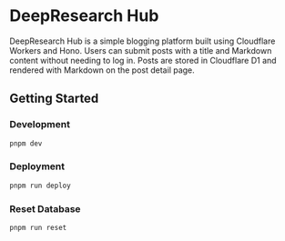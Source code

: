 # DeepResearch Hub

DeepResearch Hub is a simple blogging platform built using Cloudflare Workers and Hono. Users can submit posts with a title and Markdown content without needing to log in. Posts are stored in Cloudflare D1 and rendered with Markdown on the post detail page.

## Getting Started

### Development
```bash
pnpm dev
```
### Deployment
```bash
pnpm run deploy
```
### Reset Database
```bash
pnpm run reset
```
